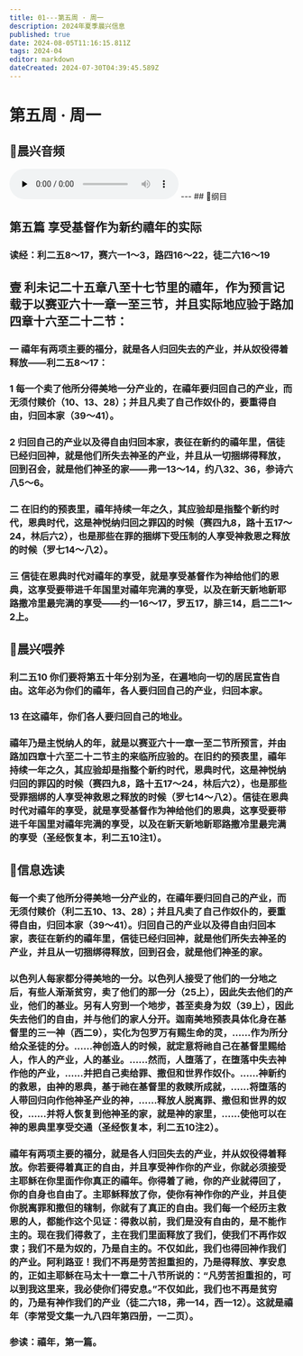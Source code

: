 ```yaml
---
title: 01---第五周 · 周一
description: 2024年夏季晨兴信息
published: true
date: 2024-08-05T11:16:15.811Z
tags: 2024-04
editor: markdown
dateCreated: 2024-07-30T04:39:45.589Z
---
```


# 第五周 · 周一

## 🎵晨兴音频
<audio id="audio" controls="" preload="none">
      <source id="mp3" src="/2024-04/week5/week5day1.mp3">
</audio>
---
## 📖纲目

## 第五篇    享受基督作为新约禧年的实际

### 读经：利二五8～17，赛六一1～3，路四16～22，徒二六16～19

## 壹    利未记二十五章八至十七节里的禧年，作为预言记载于以赛亚六十一章一至三节，并且实际地应验于路加四章十六至二十二节：

### 一    禧年有两项主要的福分，就是各人归回失去的产业，并从奴役得着释放——利二五8～17：

### 1    每一个卖了他所分得美地一分产业的，在禧年要归回自己的产业，而无须付赎价（10、13、28）；并且凡卖了自己作奴仆的，要重得自由，归回本家（39～41）。

### 2    归回自己的产业以及得自由归回本家，表征在新约的禧年里，信徒已经归回神，就是他们所失去神圣的产业，并且从一切捆绑得释放，回到召会，就是他们神圣的家——弗一13～14，约八32、36，参诗六八5～6。

### 二    在旧约的预表里，禧年持续一年之久，其应验却是指整个新约时代，恩典时代，这是神悦纳归回之罪囚的时候（赛四九8，路十五17～24，林后六2），也是那些在罪的捆绑下受压制的人享受神救恩之释放的时候（罗七14～八2）。

### 三    信徒在恩典时代对禧年的享受，就是享受基督作为神给他们的恩典，这享受要带进千年国里对禧年完满的享受，以及在新天新地新耶路撒冷里最完满的享受——约一16～17，罗五17，腓三14，启二二1～2上。

## 📖晨兴喂养

### 利二五10    你们要将第五十年分别为圣，在遍地向一切的居民宣告自由。这年必为你们的禧年，各人要归回自己的产业，归回本家。

### 13    在这禧年，你们各人要归回自己的地业。

### 禧年乃是主悦纳人的年，就是以赛亚六十一章一至二节所预言，并由路加四章十六至二十二节主的来临所应验的。在旧约的预表里，禧年持续一年之久，其应验却是指整个新约时代，恩典时代，这是神悦纳归回的罪囚的时候（赛四九8，路十五17～24，林后六2），也是那些受罪捆绑的人享受神救恩之释放的时候（罗七14～八2）。信徒在恩典时代对禧年的享受，就是享受基督作为神给他们的恩典，这享受要带进千年国里对禧年完满的享受，以及在新天新地新耶路撒冷里最完满的享受（圣经恢复本，利二五10注1）。

## 📖信息选读

### 每一个卖了他所分得美地一分产业的，在禧年要归回自己的产业，而无须付赎价（利二五10、13、28）；并且凡卖了自己作奴仆的，要重得自由，归回本家（39～41）。归回自己的产业以及得自由归回本家，表征在新约的禧年里，信徒已经归回神，就是他们所失去神圣的产业，并且从一切捆绑得释放，回到召会，就是他们神圣的家。

### 以色列人每家都分得美地的一分。以色列人接受了他们的一分地之后，有些人渐渐贫穷，卖了他们的那一分（25上），因此失去他们的产业，他们的基业。另有人穷到一个地步，甚至卖身为奴（39上），因此失去他们的自由，并与他们的家人分开。迦南美地预表具体化身在基督里的三一神（西二9），实化为包罗万有赐生命的灵，……作为所分给众圣徒的分。……神创造人的时候，就定意将祂自己在基督里赐给人，作人的产业，人的基业。……然而，人堕落了，在堕落中失去神作他的产业，……并把自己卖给罪、撒但和世界作奴仆。……神新约的救恩，由神的恩典，基于祂在基督里的救赎所成就，……将堕落的人带回归向作他神圣产业的神，……释放人脱离罪、撒但和世界的奴役，……并将人恢复到他神圣的家，就是神的家里，……使他可以在神的恩典里享受交通（圣经恢复本，利二五10注2）。

### 禧年有两项主要的福分，就是各人归回失去的产业，并从奴役得着释放。你若要得着真正的自由，并且享受神作你的产业，你就必须接受主耶稣在你里面作你真正的禧年。你得着了祂，你的产业就得回了，你的自身也自由了。主耶稣释放了你，使你有神作你的产业，并且使你脱离罪和撒但的辖制，你就有了真正的自由。我们每一个经历主救恩的人，都能作这个见证：得救以前，我们是没有自由的，是不能作主的。现在我们得救了，主在我们里面释放了我们，使我们不再作奴隶；我们不是为奴的，乃是自主的。不仅如此，我们也得回神作我们的产业。阿利路亚！我们不再是劳苦担重担的，乃是得释放、享安息的，正如主耶稣在马太十一章二十八节所说的：“凡劳苦担重担的，可以到我这里来，我必使你们得安息。”不仅如此，我们也不再是贫穷的，乃是有神作我们的产业（徒二六18，弗一14，西一12）。这就是禧年（李常受文集一九八四年第四册，一二页）。

### 参读：禧年，第一篇。

<!-- Google tag (gtag.js) -->

<script async src="https://www.googletagmanager.com/gtag/js?id=G-1P8709Z16T"></script>
<script>
  window.dataLayer = window.dataLayer || [];
  function gtag(){dataLayer.push(arguments);}
  gtag('js', new Date());

  gtag('config', 'G-1P8709Z16T');
</script>